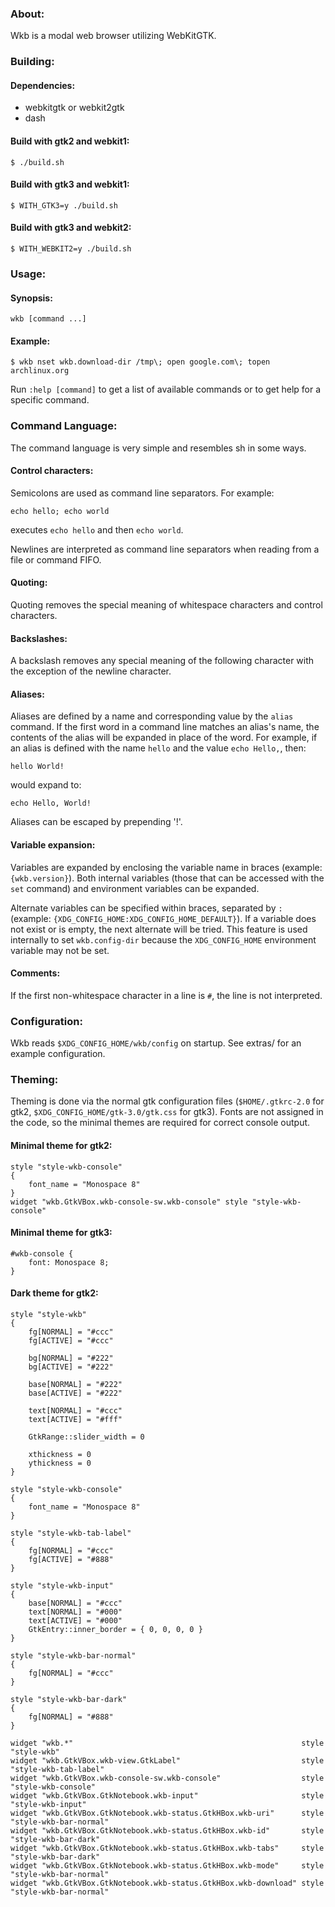 ### About:

Wkb is a modal web browser utilizing WebKitGTK.

### Building:

#### Dependencies:

* webkitgtk or webkit2gtk
* dash

#### Build with gtk2 and webkit1:

	$ ./build.sh

#### Build with gtk3 and webkit1:

	$ WITH_GTK3=y ./build.sh

#### Build with gtk3 and webkit2:

	$ WITH_WEBKIT2=y ./build.sh

### Usage:

#### Synopsis:

	wkb [command ...]

#### Example:

	$ wkb nset wkb.download-dir /tmp\; open google.com\; topen archlinux.org

Run `:help [command]` to get a list of available commands or to get help for a specific command.

### Command Language:

The command language is very simple and resembles sh in some ways.

#### Control characters:

Semicolons are used as command line separators. For example:

	echo hello; echo world

executes `echo hello` and then `echo world`.

Newlines are interpreted as command line separators when reading from a file or command FIFO.

#### Quoting:

Quoting removes the special meaning of whitespace characters and control characters.

#### Backslashes:

A backslash removes any special meaning of the following character with the exception of the newline character.

#### Aliases:

Aliases are defined by a name and corresponding value by the `alias` command. If the first word in a command line matches an alias's name, the contents of the alias will be expanded in place of the word. For example, if an alias is defined with the name `hello` and the value `echo Hello,`, then:

	hello World!

would expand to:

	echo Hello, World!

Aliases can be escaped by prepending '!'.

#### Variable expansion:

Variables are expanded by enclosing the variable name in braces (example: `{wkb.version}`). Both internal variables (those that can be accessed with the `set` command) and environment variables can be expanded.

Alternate variables can be specified within braces, separated by `:` (example: `{XDG_CONFIG_HOME:XDG_CONFIG_HOME_DEFAULT}`). If a variable does not exist or is empty, the next alternate will be tried. This feature is used internally to set `wkb.config-dir` because the `XDG_CONFIG_HOME` environment variable may not be set.

#### Comments:

If the first non-whitespace character in a line is `#`, the line is not interpreted.

### Configuration:

Wkb reads `$XDG_CONFIG_HOME/wkb/config` on startup. See extras/ for an example configuration.

### Theming:

Theming is done via the normal gtk configuration files (`$HOME/.gtkrc-2.0` for gtk2, `$XDG_CONFIG_HOME/gtk-3.0/gtk.css` for gtk3). Fonts are not assigned in the code, so the minimal themes are required for correct console output.

#### Minimal theme for gtk2:

	style "style-wkb-console"
	{
		font_name = "Monospace 8"
	}
	widget "wkb.GtkVBox.wkb-console-sw.wkb-console" style "style-wkb-console"

#### Minimal theme for gtk3:

	#wkb-console {
		font: Monospace 8;
	}

#### Dark theme for gtk2:

	style "style-wkb"
	{
		fg[NORMAL] = "#ccc"
		fg[ACTIVE] = "#ccc"
	
		bg[NORMAL] = "#222"
		bg[ACTIVE] = "#222"
	
		base[NORMAL] = "#222"
		base[ACTIVE] = "#222"
	
		text[NORMAL] = "#ccc"
		text[ACTIVE] = "#fff"
	
		GtkRange::slider_width = 0
	
		xthickness = 0
		ythickness = 0
	}
	
	style "style-wkb-console"
	{
		font_name = "Monospace 8"
	}
	
	style "style-wkb-tab-label"
	{
		fg[NORMAL] = "#ccc"
		fg[ACTIVE] = "#888"
	}
	
	style "style-wkb-input"
	{
		base[NORMAL] = "#ccc"
		text[NORMAL] = "#000"
		text[ACTIVE] = "#000"
		GtkEntry::inner_border = { 0, 0, 0, 0 }
	}
	
	style "style-wkb-bar-normal"
	{
		fg[NORMAL] = "#ccc"
	}
	
	style "style-wkb-bar-dark"
	{
		fg[NORMAL] = "#888"
	}
	
	widget "wkb.*"                                                   style "style-wkb"
	widget "wkb.GtkVBox.wkb-view.GtkLabel"                           style "style-wkb-tab-label"
	widget "wkb.GtkVBox.wkb-console-sw.wkb-console"                  style "style-wkb-console"
	widget "wkb.GtkVBox.GtkNotebook.wkb-input"                       style "style-wkb-input"
	widget "wkb.GtkVBox.GtkNotebook.wkb-status.GtkHBox.wkb-uri"      style "style-wkb-bar-normal"
	widget "wkb.GtkVBox.GtkNotebook.wkb-status.GtkHBox.wkb-id"       style "style-wkb-bar-dark"
	widget "wkb.GtkVBox.GtkNotebook.wkb-status.GtkHBox.wkb-tabs"     style "style-wkb-bar-dark"
	widget "wkb.GtkVBox.GtkNotebook.wkb-status.GtkHBox.wkb-mode"     style "style-wkb-bar-normal"
	widget "wkb.GtkVBox.GtkNotebook.wkb-status.GtkHBox.wkb-download" style "style-wkb-bar-normal"
